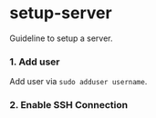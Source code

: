 # setup-server
Guideline to setup a server.

### 1. Add user
Add user via `sudo adduser username`.

### 2. Enable SSH Connection
